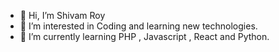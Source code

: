 - 👋 Hi, I’m Shivam Roy
- 👀 I’m interested in Coding and learning new technologies.
- 🌱 I’m currently learning PHP , Javascript , React and Python.

<!---
Shivam094/Shivam094 is a ✨ special ✨ repository because its `README.md` (this file) appears on your GitHub profile.
You can click the Preview link to take a look at your changes.
--->
